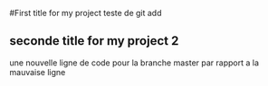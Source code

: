 #First title for my project
teste de git add
## seconde title for my project 2

une nouvelle ligne de code pour la branche master par rapport a la mauvaise ligne